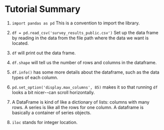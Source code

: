 # Tutorial Summary

1. `import pandas as pd`
   This is a convention to import the library.

2. `df = pd.read_csv('survey_results_public.csv')`
   Set up the data frame by reading in the data from the file path where the data we want is located.

3. `df` will print out the data frame.

4. `df.shape` will tell us the number of rows and columns in the dataframe.

5. `df.info()` has some more details about the dataframe, such as the data types of each column.

6. `pd.set_option('display.max_columns', 85)` makes it so that running `df` looks a bit nicer--can scroll horizontally.

7. A DataFrame is kind of like a dictionary of lists: columns with many rows. A series is like all the rows for one column. A dataframe is basically a container of series objects.

8. `iloc` stands for integer location.
